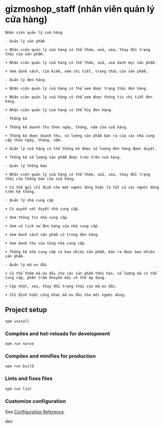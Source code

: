 # gizmoshop_staff (nhân viên quản lý cửa hàng)

```
Nhân viên quản lý cửa hàng

- Quản lý sản phẩm

+ Nhân viên quản lý cửa hàng có thể thêm, sửa, xóa, thay đổi trạng thái của sản phẩm.

+ Nhân viên quản lý cửa hàng có thể thêm, sửa, xóa danh mục sản phẩm.

+ Xem danh sách, tìm kiếm, xem chi tiết, trạng thái của sản phẩm.

- Quản lý đơn hàng

+ Nhân viên quản lý cửa hàng có thể xem được trạng thái đơn hàng.

+ Nhân viên quản lý cửa hàng có thể xem được thông tin chi tiết đơn hàng.

+ Nhân viên quản lý cửa hàng có thể hủy đơn hàng.

- Thống kê

+ Thống kê doanh thu theo ngày, tháng, năm của cửa hàng.

+ Thống kê được doanh thu, số lượng sản phẩm bán ra của các nhà cung cấp theo ngày, tháng, năm.

+ Quản lý cửa hàng có thể thống kê được số lượng đơn hàng được duyệt.

+ Thống kê số lượng sản phẩm được treo trên cửa hàng.

- Quản lý thông báo

+ Nhân viên quản lý cửa hàng có thể thêm, sửa, xóa, thay đổi trạng thái của thông báo của cửa hàng.

+ Có thể gửi chỉ định cho một người dùng hoặc là tất cả các người dùng trên hệ thống.

- Quản lý nhà cung cấp

+ Có quyền xét duyệt nhà cung cấp.

+ Xem thông tin nhà cung cấp.

+ Xem có lịch sử đơn hàng của nhà cung cấp.

+ Xem danh sách sản phẩm có trong đơn hàng.

+ Xem danh thu của từng nhà cung cấp.

+ Thống kê nhà cung cấp có bao nhiêu sản phẩm, bán ra được bao nhiêu sản phẩm.

- Quản lý mã ưu đãi

+ Có thể thêm mã ưu đãi cho các sản phẩm thời hạn, số lượng mã có thể cung cấp, phần trăm khuyến mãi có thể áp dụng.

+ Cập nhật, xóa, thay đổi trạng thái của mã ưu đãi.

+ Chỉ định hoặc công khai mã ưu đãi cho một người dùng.
```


## Project setup

```
npm install
```

### Compiles and hot-reloads for development

```
npm run serve
```

### Compiles and minifies for production

```
npm run build
```

### Lints and fixes files

```
npm run lint
```

### Customize configuration

See [Configuration Reference](https://cli.vuejs.org/config/).

dev
